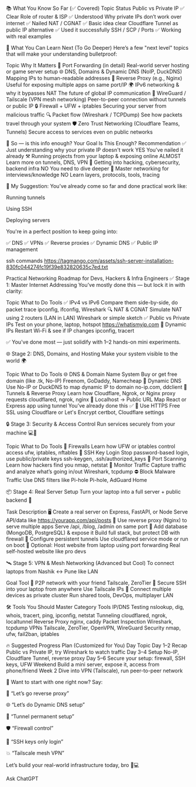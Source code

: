 📚 What You Know So Far (✅ Covered)
Topic	Status
Public vs Private IP	✅ Clear
Role of router & ISP	✅ Understood
Why private IPs don’t work over internet	✅ Nailed
NAT / CGNAT	✅ Basic idea clear
Cloudflare Tunnel as public IP alternative	✅ Used it successfully
SSH / SCP / Ports	✅ Working with real examples

🧠 What You Can Learn Next (To Go Deeper)
Here’s a few "next level" topics that will make your understanding bulletproof:

Topic	Why It Matters
🔐 Port Forwarding (in detail)	Real-world server hosting or game server setup
🌐 DNS, Domains & Dynamic DNS (NoIP, DuckDNS)	Mapping IPs to human-readable addresses
🔄 Reverse Proxy (e.g., Nginx)	Useful for exposing multiple apps on same port/IP
🌍 IPv6 networking & why it bypasses NAT	The future of global IP communication
🧰 WireGuard / Tailscale (VPN mesh networking)	Peer-to-peer connection without tunnels or public IP
🔒 Firewall + UFW + iptables	Securing your server from malicious traffic
🔍 Packet flow (Wireshark / TCPDump)	See how packets travel through your system
🛡️ Zero Trust Networking (Cloudflare Teams, Tunnels)	Secure access to services even on public networks

🎯 So — is this info enough?
Your Goal	Is This Enough?	Recommendation
✅ Just understanding why your private IP doesn't work	YES	You’ve nailed it already
⚒️ Running projects from your laptop & exposing online	ALMOST	Learn more on tunnels, DNS, VPN
🔐 Getting into hacking, cybersecurity, backend infra	NO	You need to dive deeper
🧠 Master networking for interviews/knowledge	NO	Learn layers, protocols, tools, tracing

📌 My Suggestion:
You’ve already come so far and done practical work like:

Running tunnels

Using SSH

Deploying servers

You're in a perfect position to keep going into:

✅ DNS
✅ VPNs
✅ Reverse proxies
✅ Dynamic DNS
✅ Public IP management 

ssh commands
https://tagmango.com/assets/ssh-server-installation-830fc044274fc19f39e832820635c7ed.txt


Practical Networking Roadmap for Devs, Hackers & Infra Engineers
✅ Stage 1: Master Internet Addressing
You’ve mostly done this — but lock it in with clarity:

Topic	What to Do	Tools
✅ IPv4 vs IPv6	Compare them side-by-side, do packet trace	ipconfig, ifconfig, Wireshark
🔍 NAT & CGNAT	Simulate NAT using 2 routers (LAN in LAN)	Wireshark or simple sketch
✅ Public vs Private IPs	Test on your phone, laptop, hotspot	https://whatismyip.com
🔄 Dynamic IPs	Restart Wi-Fi & see if IP changes	ipconfig, tracert

✅ You've done most — just solidify with 1–2 hands-on mini experiments.

🌐 Stage 2: DNS, Domains, and Hosting
Make your system visible to the world 🌍

Topic	What to Do	Tools
🌐 DNS & Domain Name System	Buy or get free domain (like .tk, No-IP)	Freenom, GoDaddy, Namecheap
🔧 Dynamic DNS	Use No-IP or DuckDNS to map dynamic IP to domain	no-ip.com, ddclient
🧵 Tunnels & Reverse Proxy	Learn how Cloudflare, Ngrok, or Nginx proxy requests	cloudflared, ngrok, nginx
🔄 Localhost → Public URL	Map React or Express app using tunnel	You’ve already done this ✅
🔐 Use HTTPS	Free SSL using Cloudflare or Let's Encrypt	certbot, Cloudflare settings

🔒 Stage 3: Security & Access Control
Run services securely from your machine 💻🔐

Topic	What to Do	Tools
🧱 Firewalls	Learn how UFW or iptables control access	ufw, iptables, nftables
🔑 SSH Key Login	Stop password-based login, use public/private keys	ssh-keygen, .ssh/authorized_keys
🧠 Port Scanning	Learn how hackers find you	nmap, netstat
📶 Monitor Traffic	Capture traffic and analyze what’s going in/out	Wireshark, tcpdump
⛔ Block Malware Traffic	Use DNS filters like Pi-hole	Pi-hole, AdGuard Home

📦 Stage 4: Real Server Setup
Turn your laptop into a full server + public backend 💾

Task	Description
🖥️ Create a real server on Express, FastAPI, or Node	Serve API/data like https://yourapp.com/api/posts
🧭 Use reverse proxy (Nginx) to serve multiple apps	Serve /api, /blog, /admin on same port
🔄 Add database (MongoDB, PostgreSQL) & expose it	Build full stack, but protect DB with firewall
🔧 Configure persistent tunnels	Use cloudflared service mode or run on boot
📡 Optional: Host website from laptop using port forwarding	Real self-hosted website like pro devs

🛰️ Stage 5: VPN & Mesh Networking (Advanced but Cool)
To connect laptops from Nashik ↔ Pune like LAN

Goal	Tool
🌉 P2P network with your friend	Tailscale, ZeroTier
🔐 Secure SSH into your laptop from anywhere	Use Tailscale IPs
👥 Connect multiple devices as private cluster	Run shared tools, DevOps, multiplayer LAN

🛠 Tools You Should Master
Category	Tools
IP/DNS Testing	nslookup, dig, whois, tracert, ping, ipconfig, netstat
Tunneling	cloudflared, ngrok, localtunnel
Reverse Proxy	nginx, caddy
Packet Inspection	Wireshark, tcpdump
VPNs	Tailscale, ZeroTier, OpenVPN, WireGuard
Security	nmap, ufw, fail2ban, iptables

🔥 Suggested Progress Plan (Customized for You)
Day	Topic
Day 1–2	Recap Public vs Private IP, try Wireshark to watch traffic
Day 3–4	Setup No-IP, Cloudflare Tunnel, reverse proxy
Day 5–6	Secure your setup: firewall, SSH keys, UFW
Weekend	Build a mini server, expose it, access from phone/friend
Week 2	Dive into VPN (Tailscale), run peer-to-peer network

🔄 Want to start with one right now?
Say:

🔧 “Let’s go reverse proxy”

🌐 “Let’s do Dynamic DNS setup”

🧵 “Tunnel permanent setup”

🛡 “Firewall control”

🔑 “SSH keys only login”

💥 “Tailscale mesh VPN”

Let’s build your real-world infrastructure today, bro 💪💻









Ask ChatGPT

